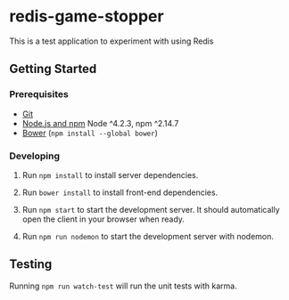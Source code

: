 # redis-game-stopper
This is a test application to experiment with using Redis

## Getting Started

### Prerequisites

- [Git](https://git-scm.com/)
- [Node.js and npm](nodejs.org) Node ^4.2.3, npm ^2.14.7
- [Bower](bower.io) (`npm install --global bower`)

### Developing

1. Run `npm install` to install server dependencies.

2. Run `bower install` to install front-end dependencies.

3. Run `npm start` to start the development server. It should automatically open the client in your browser when ready.

4. Run `npm run nodemon` to start the development server with nodemon.

## Testing

Running `npm run watch-test` will run the unit tests with karma.
